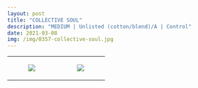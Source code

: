 ```yaml
---
layout: post
title: "COLLECTIVE SOUL"
description: "MEDIUM | Unlisted (cotton/blend)/A | Control"
date: 2021-03-08
img: /img/0357-collective-soul.jpg
---
```




<table style="width:100%;"><tr><td style="vertical-align:top;">
      <figure class="tmblr-full" data-orig-height="2048" data-orig-width="1365" data-orig-src="https://concertshirts.netlify.app/shirts/0357/0357-01.jpg"><img src="https://64.media.tumblr.com/f61d70376e28b04eb0b264e06b391544/edb26c645119b571-66/s540x810/d1427f24300bf4d2bd9336fbb1296c2625026daf.jpg" data-orig-height="2048" data-orig-width="1365" data-orig-src="https://concertshirts.netlify.app/shirts/0357/0357-01.jpg"/></figure></td>
    <td style="vertical-align:top;">
      <figure class="tmblr-full" data-orig-height="2048" data-orig-width="1365" data-orig-src="https://concertshirts.netlify.app/shirts/0357/0357-02.jpg"><img src="https://64.media.tumblr.com/20541f22c0e5824638353b984e64395b/edb26c645119b571-6c/s540x810/a6c7606728674fd1bd4a5dc25506baad9a07e104.jpg" data-orig-height="2048" data-orig-width="1365" data-orig-src="https://concertshirts.netlify.app/shirts/0357/0357-02.jpg"/></figure></td>
  </tr></table>
